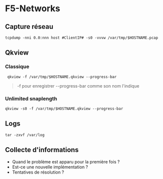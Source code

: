 # F5-Networks

## Capture réseau
`tcpdump -nni 0.0:nnn host #ClientIP# -s0 -vvvw /var/tmp/$HOSTNAME.pcap`

## Qkview
### Classique
``` qkview -f /var/tmp/$HOSTNAME.qkview --progress-bar``` 
> -f pour enregistrer
> --progress-bar comme son nom l'indique
### Unlimited snaplength
`qkview -s0 -f /var/tmp/$HOSTNAME.qkview --progress-bar`

## Logs
`tar -zxvf /var/log`
## Collecte d'informations
* Quand le problème est apparu pour la première fois ?
* Est-ce une nouvelle implémentation ?
* Tentatives de résolution ?
